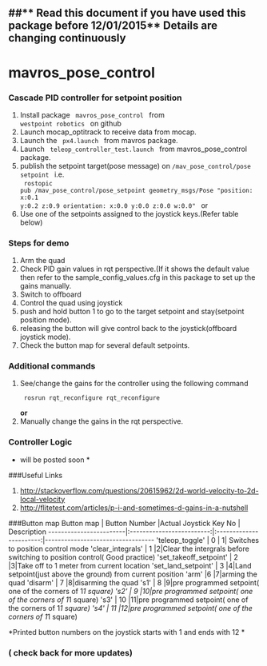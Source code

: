 ##** Read this document if you have used this package before 12/01/2015** **Details are changing continuously**
-----------------------------------------------------------------------------------------------------------
# mavros_pose_control
### Cascade PID controller for setpoint position
  1. Install package <code> mavros_pose_control </code> from <code> westpoint robotics </code> on github
  2. Launch mocap_optitrack to receive data from mocap.
  2. Launch the <code> px4.launch </code> from mavros package.
  3. Launch <code> teleop_controller_test.launch </code> from mavros_pose_control package.
  4. publish the setpoint target(pose message) on <code>/mav_pose_control/pose setpoint </code> i.e.<br>
     <code> rostopic pub /mav_pose_control/pose_setpoint geometry_msgs/Pose "position: x:0.1 y:0.2 z:0.9 orientation: x:0.0 y:0.0 z:0.0 w:0.0" </code>
    or
  4. Use one of the setpoints assigned to the joystick keys.(Refer table below)


### Steps for demo
  1. Arm the quad
  2. Check PID gain values in rqt perspective.(If it shows the default value then refer to the sample_config_values.cfg in this package to set up the gains manually.
  3. Switch to offboard
  4. Control the quad using joystick 
  5. push and hold button 1 to go to the target setpoint and stay(setpoint position mode).
  6. releasing the button will give control back to the joystick(offboard joystick mode).
  7. Check the button map for several default setpoints.


### Additional commands
  1. See/change the gains for the controller using the following command
    <p><code> rosrun rqt_reconfigure rqt_reconfigure </code></p><b>or</b>
  2. Manually change the gains in the rqt perspective.
  

### Controller Logic
  * will be posted soon *


###Useful Links 
 1. http://stackoverflow.com/questions/20615962/2d-world-velocity-to-2d-local-velocity
 2. http://flitetest.com/articles/p-i-and-sometimes-d-gains-in-a-nutshell

###Button map
  Button map              |       Button Number       |Actual Joystick Key No   |         Description
  ------------------------|:-------------------------:|:-----------------------:|----------------------------------
  'teleop_toggle'         |       0                   | 1| Switches to position control mode
  'clear_integrals'       |        1                  |2|Clear the intergrals before switching to position control( Good practice)
  'set_takeoff_setpoint'  |       2                   |3|Take off to 1 meter from current location
  'set_land_setpoint'     |       3                   |4|Land setpoint(just above the ground) from current position
  'arm'                   |6                          |7|arming the quad
  'disarm'                |   7                       |8|disarming the quad
  's1'                    | 8                         |9|pre programmed setpoint( one of the corners of 1*1 square)
  's2'                    | 9                         |10|pre programmed setpoint( one of the corners of 1*1 square)
  's3'                    | 10                        |11|pre programmed setpoint( one of the corners of 1*1 square)
  's4'                    | 11                        |12|pre programmed setpoint( one of the corners of 1*1 square)

*Printed button numbers on the joystick starts with 1 and ends with 12 *  


### ( check back for more updates)
